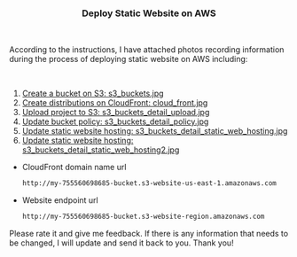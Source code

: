 <h3 align="center">Deploy Static Website on AWS</h3>
<br />
<p>According to the instructions, I have attached photos recording information during the process of deploying static website on AWS including:</p>
<br />
<ol>
<li><a href="#usage">Create a bucket on S3: s3_buckets.jpg</a></li>
<li><a href="#roadmap">Create distributions on CloudFront: cloud_front.jpg</a></li>
<li><a href="#contributing">Upload project to S3: s3_buckets_detail_upload.jpg</a></li>
<li><a href="#license">Update bucket policy: s3_buckets_detail_policy.jpg</a></li>
<li><a href="#contact">Update static website hosting: s3_buckets_detail_static_web_hosting.jpg</a></li>
<li><a href="#acknowledgments">Update static website hosting: s3_buckets_detail_static_web_hosting2.jpg</a></li>
</ol>
 
 

* CloudFront domain name url
  ```sh
  http://my-755560698685-bucket.s3-website-us-east-1.amazonaws.com
  ```

* Website endpoint url
  ```sh
  http://my-755560698685-bucket.s3-website-region.amazonaws.com
  ```

Please rate it and give me feedback. If there is any information that needs to be changed, I will update and send it back to you. Thank you!
